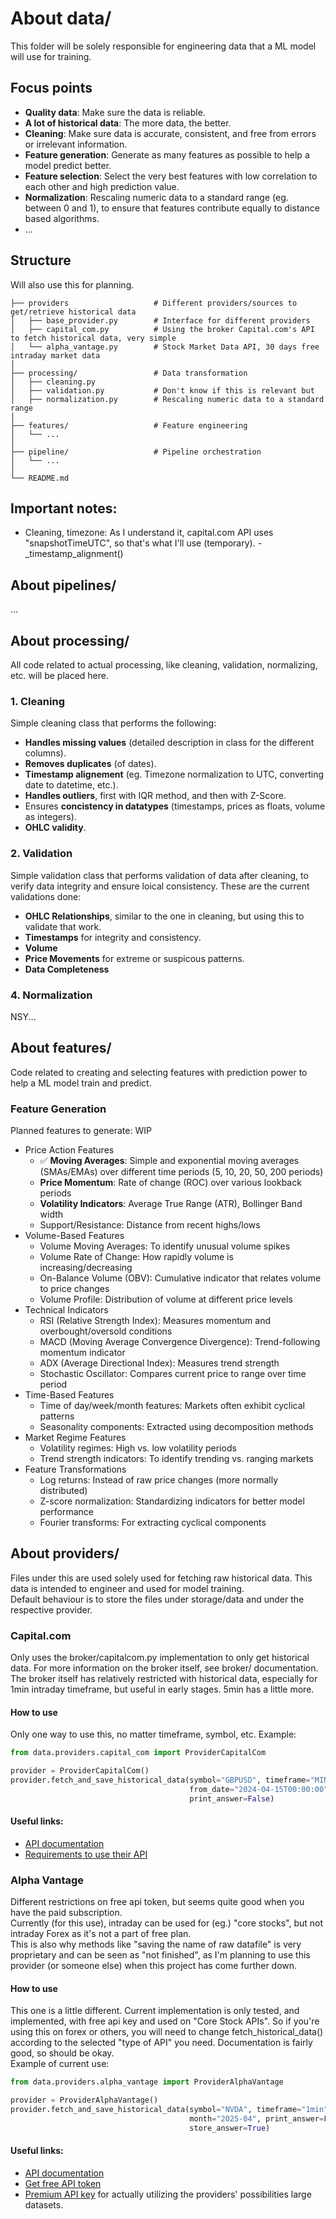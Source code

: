 # About data/
This folder will be solely responsible for engineering data that a ML model will use for training.

## Focus points
- **Quality data**: Make sure the data is reliable.
- **A lot of historical data**: The more data, the better.
- **Cleaning**: Make sure data is accurate, consistent, and free from errors or irrelevant information.
- **Feature generation**: Generate as many features as possible to help a model predict better.
- **Feature selection**: Select the very best features with low correlation to each other and high prediction value.
- **Normalization**: Rescaling numeric data to a standard range (eg. between 0 and 1), to ensure that features contribute equally to distance based algorithms.
- ...

## Structure
Will also use this for planning.
```
├── providers                   # Different providers/sources to get/retrieve historical data
│   ├── base_provider.py        # Interface for different providers
│   ├── capital_com.py          # Using the broker Capital.com's API to fetch historical data, very simple
│   └── alpha_vantage.py        # Stock Market Data API, 30 days free intraday market data
│
├── processing/                 # Data transformation
│   ├── cleaning.py
│   ├── validation.py           # Don't know if this is relevant but
│   ├── normalization.py        # Rescaling numeric data to a standard range
│
├── features/                   # Feature engineering
│   └── ...
│
├── pipeline/                   # Pipeline orchestration
│   └── ...
│
└── README.md
```

## Important notes:
- Cleaning, timezone: As I understand it, capital.com API uses "snapshotTimeUTC", so that's what I'll use (temporary). - _timestamp_alignment()

## About pipelines/
...

## About processing/
All code related to actual processing, like cleaning, validation, normalizing, etc. will be placed here.
### 1. Cleaning
Simple cleaning class that performs the following: 
- **Handles missing values** (detailed description in class for the different columns).
- **Removes duplicates** (of dates).
- **Timestamp alignement** (eg. Timezone normalization to UTC, converting date to datetime, etc.).
- **Handles outliers**, first with IQR method, and then with Z-Score.
- Ensures **concistency in datatypes** (timestamps, prices as floats, volume as integers).
- **OHLC validity**.
### 2. Validation 
Simple validation class that performs validation of data after cleaning, to verify data integrity and ensure loical consistency. These are the current validations done:
- **OHLC Relationships**, similar to the one in cleaning, but using this to validate that work.
- **Timestamps** for integrity and consistency.
- **Volume** 
- **Price Movements** for extreme or suspicous patterns.
- **Data Completeness**
### 4. Normalization
NSY...

## About features/
Code related to creating and selecting features with prediction power to help a ML model train and predict.
### Feature Generation
Planned features to generate: WIP
- Price Action Features
  - ✅ **Moving Averages**: Simple and exponential moving averages (SMAs/EMAs) over different time periods (5, 10, 20, 50, 200 periods)
  - **Price Momentum**: Rate of change (ROC) over various lookback periods
  - **Volatility Indicators**: Average True Range (ATR), Bollinger Band width
  - Support/Resistance: Distance from recent highs/lows
- Volume-Based Features
  - Volume Moving Averages: To identify unusual volume spikes
  - Volume Rate of Change: How rapidly volume is increasing/decreasing
  - On-Balance Volume (OBV): Cumulative indicator that relates volume to price changes
  - Volume Profile: Distribution of volume at different price levels
- Technical Indicators
  - RSI (Relative Strength Index): Measures momentum and overbought/oversold conditions
  - MACD (Moving Average Convergence Divergence): Trend-following momentum indicator
  - ADX (Average Directional Index): Measures trend strength
  - Stochastic Oscillator: Compares current price to range over time period
- Time-Based Features
  - Time of day/week/month features: Markets often exhibit cyclical patterns
  - Seasonality components: Extracted using decomposition methods
- Market Regime Features
  - Volatility regimes: High vs. low volatility periods
  - Trend strength indicators: To identify trending vs. ranging markets
- Feature Transformations
  - Log returns: Instead of raw price changes (more normally distributed)
  - Z-score normalization: Standardizing indicators for better model performance
  - Fourier transforms: For extracting cyclical components

## About providers/
Files under this are used solely used for fetching raw historical data. This data is intended to engineer and used for model training.<br>
Default behaviour is to store the files under storage/data and under the respective provider.
### Capital.com
Only uses the broker/capitalcom.py implementation to only get historical data. For more information on the broker itself, see broker/ documentation.<br>
The broker itself has relatively restricted with historical data, especially for 1min intraday timeframe, but useful in early stages. 5min has a little more.
#### How to use
Only one way to use this, no matter timeframe, symbol, etc. Example:
```python
from data.providers.capital_com import ProviderCapitalCom

provider = ProviderCapitalCom()
provider.fetch_and_save_historical_data(symbol="GBPUSD", timeframe="MINUTE_5",
                                        from_date="2024-04-15T00:00:00", to_date="2025-05-01T01:00:00",
                                        print_answer=False)
```
#### Useful links:
- [API documentation](https://open-api.capital.com/)
- [Requirements to use their API](https://open-api.capital.com/#section/Getting-started)
### Alpha Vantage
Different restrictions on free api token, but seems quite good when you have the paid subscription.<br>
Currently (for this use), intraday can be used for (eg.) "core stocks", but not intraday Forex as it's not a part of free plan.<br>
This is also why methods like "saving the name of raw datafile" is very proprietary and can be seen as "not finished", as I'm planning to use this provider 
(or someone else) when this project has come further down.
#### How to use
This one is a little different. Current implementation is only tested, and implemented, with free api key and used on "Core Stock APIs". So if you're using this on forex or others, you will need to change fetch_historical_data() according to the selected "type of API" you need. Documentation is fairly good, so should be okay.<br>
Example of current use:
```python
from data.providers.alpha_vantage import ProviderAlphaVantage

provider = ProviderAlphaVantage()
provider.fetch_and_save_historical_data(symbol="NVDA", timeframe="1min",
                                        month="2025-04", print_answer=False,
                                        store_answer=True)
```
#### Useful links:
- [API documentation](https://www.alphavantage.co/documentation/)
- [Get free API token](https://www.alphavantage.co/support/#api-key)
- [Premium API key](https://www.alphavantage.co/premium/) for actually utilizing the providers' possibilities large datasets.